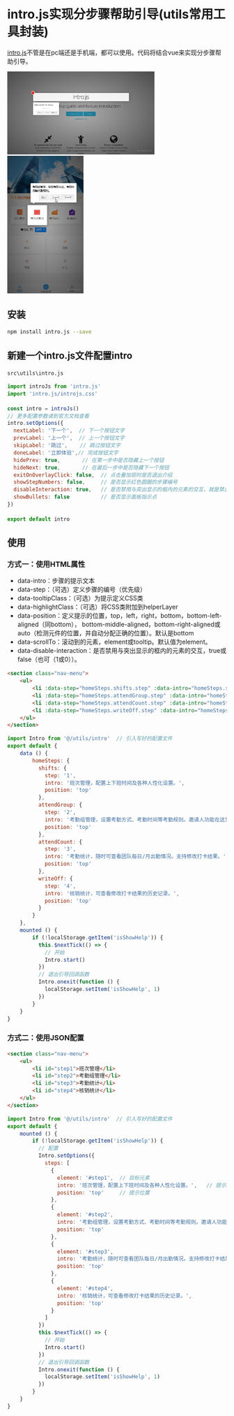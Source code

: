 # intro.js实现分步骤帮助引导(utils常用工具封装)

[intro.js](https://introjs.com/docs)不管是在pc端还是手机端，都可以使用。代码将结合vue来实现分步骤帮助引导。

<img src="02.intro.js实现分步骤帮助引导(utils常用工具封装).assets/16faceae6528afd4tplv-t2oaga2asx-zoom-crop-mark151215121512851.webp" alt="使用intro.js实现分步骤帮助引导" style="zoom: 33%;" /><img src="02.intro.js实现分步骤帮助引导(utils常用工具封装).assets/16fad262b48c8d14tplv-t2oaga2asx-zoom-in-crop-mark4536000.gif" alt="演示图" style="zoom: 50%;" />

## 安装

```bash
npm install intro.js --save
```

## 新建一个intro.js文件配置intro

`src\utils\intro.js` 

```js
import introJs from 'intro.js'
import 'intro.js/introjs.css'

const intro = introJs()
// 更多配置参数请到官方文档查看
intro.setOptions({
  nextLabel: '下一个',  // 下一个按钮文字
  prevLabel: '上一个',  // 上一个按钮文字
  skipLabel: '跳过',    // 跳过按钮文字
  doneLabel: '立即体验',// 完成按钮文字
  hidePrev: true,       // 在第一步中是否隐藏上一个按钮
  hideNext: true,       // 在最后一步中是否隐藏下一个按钮
  exitOnOverlayClick: false,  // 点击叠加层时是否退出介绍
  showStepNumbers: false,     // 是否显示红色圆圈的步骤编号
  disableInteraction: true,   // 是否禁用与突出显示的框内的元素的交互，就是禁止点击
  showBullets: false          // 是否显示面板指示点
})

export default intro
```

## 使用

### 方式一：使用HTML属性

- data-intro：步骤的提示文本
- data-step：（可选）定义步骤的编号（优先级）
- data-tooltipClass：（可选）为提示定义CSS类
- data-highlightClass：（可选）将CSS类附加到helperLayer
- data-position：定义提示的位置，top，left，right，bottom，bottom-left-aligned（同bottom）， bottom-middle-aligned，bottom-right-aligned或auto（检测元件的位置，并自动分配正确的位置）。默认是bottom
- data-scrollTo：滚动到的元素，element或tooltip。默认值为element。
- data-disable-interaction：是否禁用与突出显示的框内的元素的交互，true或false（也可（1或0））。

```html
<section class="nav-menu">
    <ul>
        <li :data-step="homeSteps.shifts.step" :data-intro="homeSteps.shifts.intro" :data-position="homeSteps.shifts.position" :data-disable-interaction="true">班次管理</li>
        <li :data-step="homeSteps.attendGroup.step" :data-intro="homeSteps.attendGroup.intro" :data-position="homeSteps.attendGroup.position" :data-disable-interaction="true">考勤组管理</li>
        <li :data-step="homeSteps.attendCount.step" :data-intro="homeSteps.attendCount.intro" :data-position="homeSteps.attendCount.position" :data-disable-interaction="true">考勤统计</li>
        <li :data-step="homeSteps.writeOff.step" :data-intro="homeSteps.writeOff.intro" :data-position="homeSteps.writeOff.position" :data-disable-interaction="true">核销统计</li>
    </ul>
</section>
```

```js
import Intro from '@/utils/intro'  // 引入写好的配置文件
export default {
    data () {
        homeSteps: {
          shifts: {
            step: '1',
            intro: '班次管理，配置上下班时间及各种人性化设置。',
            position: 'top'
          },
          attendGroup: {
            step: '2',
            intro: '考勤组管理，设置考勤方式、考勤时间等考勤规则。邀请人功能在这里。',
            position: 'top'
          },
          attendCount: {
            step: '3',
            intro: '考勤统计，随时可查看团队每日/月出勤情况。支持修改打卡结果。',
            position: 'top'
          },
          writeOff: {
            step: '4',
            intro: '核销统计，可查看修改打卡结果的历史记录。',
            position: 'top'
          }
        }
    },
    mounted () {
        if (!localStorage.getItem('isShowHelp')) {
          this.$nextTick(() => {
            // 开始
            Intro.start()
          })
          // 退出引导回调函数
          Intro.onexit(function () {
            localStorage.setItem('isShowHelp', 1)
          })
        }
    }
}
```







### 方式二：使用JSON配置

```html
<section class="nav-menu">
    <ul>
        <li id="step1">班次管理</li>
        <li id="step2">考勤组管理</li>
        <li id="step3">考勤统计</li>
        <li id="step4">核销统计</li>
    </ul>
</section>
```

```js
import Intro from '@/utils/intro'  // 引入写好的配置文件
export default {
    mounted () {
        if (!localStorage.getItem('isShowHelp')) {
          // 配置
          Intro.setOptions({
            steps: [
              {
                element: '#step1',  // 目标元素
                intro: '班次管理，配置上下班时间及各种人性化设置。',   // 提示文本
                position: 'top'     // 提示位置
              },
              {
                element: '#step2',
                intro: '考勤组管理，设置考勤方式、考勤时间等考勤规则。邀请人功能在这里。',
                position: 'top'
              },
              {
                element: '#step3',
                intro: '考勤统计，随时可查看团队每日/月出勤情况。支持修改打卡结果。',
                position: 'top'
              },
              {
                element: '#step4',
                intro: '核销统计，可查看修改打卡结果的历史记录。',
                position: 'top'
              }
            ]
          })
          this.$nextTick(() => {
            // 开始
            Intro.start()
          })
          // 退出引导回调函数
          Intro.onexit(function () {
            localStorage.setItem('isShowHelp', 1)
          })
        }
    }
}
```



